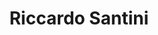 ---
title: Riccardo Santini

family:
  sort: Santini
  given: Santini

parents:
  - name: "Paolo Santini"
    type: "Father"
  - name: "Isabelle Santini"
    type: "Mother"

siblings:
  - name: "Lucille Santini"
    type: Sister

char_data:
  - element_title: "Pronouns"
    element: ""
  - element_title: "Race"
    element: ""
  - element_title: "Age"
    element: ""
  - element_title: "Height"
    element: ""
  - element_title: "Hair"
    element: ""
  - element_title: "Skin"
    element: ""
  - element_title: "Eyes"
    element: ""

excerpt: "Eldest son to Paolo and Isabelle Santini. Currently a child 10 years of age."

sidebar:
  nav: main
---